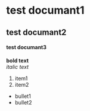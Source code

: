 # test documant1
## test documant2
#### test documant3
**bold text**  
_italic text_
1. item1
2. item2
- bullet1
- bullet2

